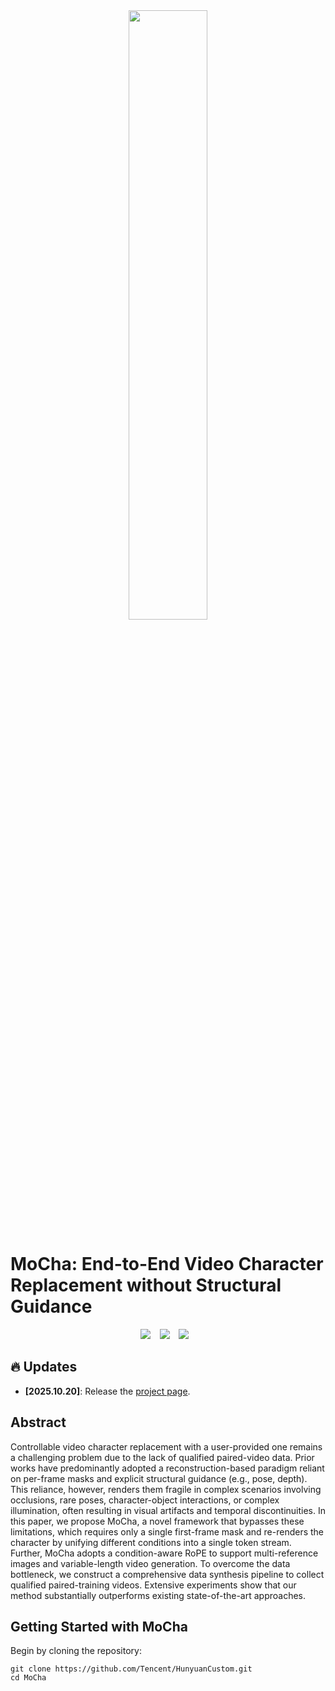 <div align="center" style="margin-top: 0px; margin-bottom: 0px;">
<img src="https://github.com/user-attachments/assets/a119b789-9e40-48e5-ab86-5a2a0ee8f221" width="50%"/>
</div>

# MoCha: End-to-End Video Character Replacement without Structural Guidance

<div align="center">
  <a href="https://github.com/Orange-3DV-Team/MoCha-Code"><img src="https://img.shields.io/static/v1?label=Code&message=Github&color=blue"></a> &ensp;
  <a href="https://orange-3dv-team.github.io/MoCha"><img src="https://img.shields.io/static/v1?label=Project%20Page&message=Web&color=green"></a> &ensp;
  <a href=""><img src="https://img.shields.io/static/v1?label=MoCha&message=HuggingFace&color=yellow"></a> &ensp;
</div>

## 🔥 Updates
- __[2025.10.20]__: Release the [project page](https://orange-3dv-team.github.io/MoCha).



## Abstract
Controllable video character replacement with a user-provided one remains a challenging problem due to the lack of qualified paired-video data. 
Prior works have predominantly adopted a reconstruction-based paradigm reliant on per-frame masks and explicit structural guidance (e.g., pose, depth). This reliance, however, renders them fragile in complex scenarios involving occlusions, rare poses, character-object interactions, or complex illumination, often resulting in visual artifacts and temporal discontinuities.
In this paper, we propose MoCha, a novel framework that bypasses these limitations, which requires only a single first-frame mask and re-renders the character by unifying different conditions into a single token stream.
Further, MoCha adopts a condition-aware RoPE to support multi-reference images and variable-length video generation.
To overcome the data bottleneck, we construct a comprehensive data synthesis pipeline to collect qualified paired-training videos. Extensive experiments show that our method substantially outperforms existing state-of-the-art approaches.

## Getting Started with MoCha
Begin by cloning the repository:
```shell
git clone https://github.com/Tencent/HunyuanCustom.git
cd MoCha
```


